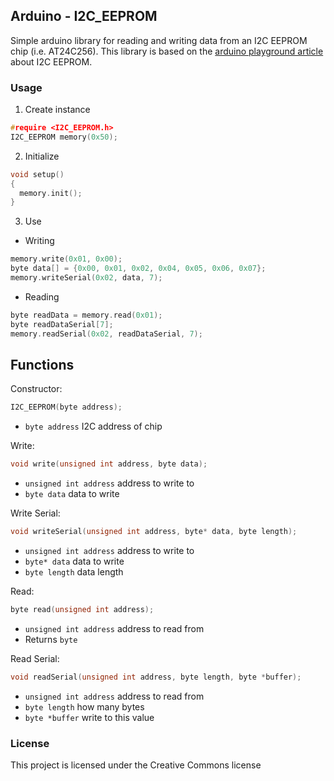 ## Arduino - I2C_EEPROM
Simple arduino library for reading and writing data from an I2C EEPROM chip (i.e. AT24C256). This library is based on the [arduino playground article](https://playground.arduino.cc/Code/I2CEEPROM)  about I2C EEPROM.

### Usage
1. Create instance
```c
#require <I2C_EEPROM.h>
I2C_EEPROM memory(0x50);
```

2. Initialize
```c
void setup()
{
  memory.init();
}
```

3. Use
  - Writing
```c
memory.write(0x01, 0x00);
byte data[] = {0x00, 0x01, 0x02, 0x04, 0x05, 0x06, 0x07};
memory.writeSerial(0x02, data, 7);
```
  - Reading
```c
byte readData = memory.read(0x01);
byte readDataSerial[7];
memory.readSerial(0x02, readDataSerial, 7);
```

## Functions
Constructor:
```c
I2C_EEPROM(byte address);
```
- ``byte address`` I2C address of chip

Write:
```c
void write(unsigned int address, byte data);
```
- ``unsigned int address`` address to write to
- ``byte data`` data to write

Write Serial:
```c
void writeSerial(unsigned int address, byte* data, byte length);
```
- ``unsigned int address`` address to write to
- ``byte* data`` data to write
- ``byte length`` data length

Read:
```c
byte read(unsigned int address);
```
- ``unsigned int address`` address to read from
- Returns ``byte``

Read Serial:
```c
void readSerial(unsigned int address, byte length, byte *buffer);
```
- ``unsigned int address`` address to read from
- ``byte length`` how many bytes
- ``byte *buffer`` write to this value

### License
This project is licensed under the Creative Commons license
